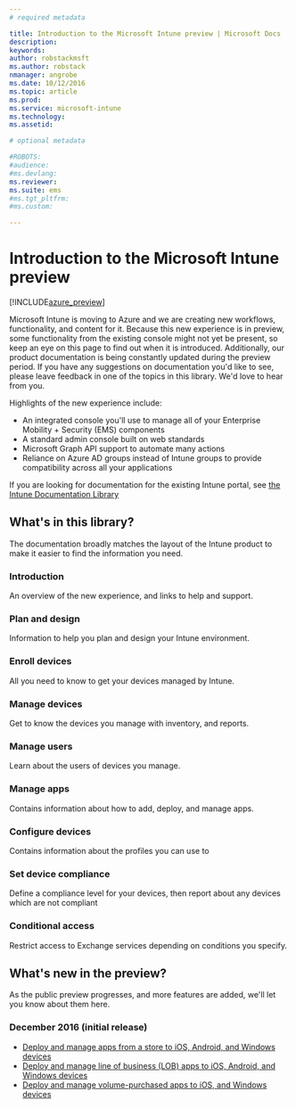 ```yaml
---
# required metadata

title: Introduction to the Microsoft Intune preview | Microsoft Docs
description: 
keywords:
author: robstackmsft
ms.author: robstack
nmanager: angrobe
ms.date: 10/12/2016
ms.topic: article
ms.prod:
ms.service: microsoft-intune
ms.technology:
ms.assetid: 

# optional metadata

#ROBOTS:
#audience:
#ms.devlang:
ms.reviewer: 
ms.suite: ems
#ms.tgt_pltfrm:
#ms.custom:

---
```



# Introduction to the Microsoft Intune preview


[!INCLUDE[azure_preview](../includes/azure_preview.md)]

Microsoft Intune is moving to Azure and we are creating new workflows, functionality, and content for it. Because this new experience is in preview, some functionality from the existing console might not yet be present, so keep an eye on this page to find out when it is introduced. Additionally, our product documentation is being constantly updated during the preview period. If you have any suggestions on documentation you'd like to see, please leave feedback in one of the topics in this library. We'd love to hear from you.

Highlights of the new experience include:

- An integrated console you'll use to manage all of your Enterprise Mobility + Security (EMS) components
- A standard admin console built on web standards
- Microsoft Graph API support to automate many actions
- Reliance on Azure AD groups instead of Intune groups to provide compatibility across all your applications

If you are looking for documentation for the existing Intune portal, see [the Intune Documentation Library](https://docs.microsoft.com/en-us/intune/)

## What's in this library?

The documentation broadly matches the layout of the Intune product to make it easier to find the information you need.

### Introduction
An overview of the new experience, and links to help and support.
### Plan and design
Information to help you plan and design your Intune environment.
### Enroll devices
All you need to know to get your devices managed by Intune.
### Manage devices
Get to know the devices you manage with inventory, and reports.
### Manage users
Learn about the users of devices you manage.
### Manage apps
Contains information about how to add, deploy, and manage apps.
### Configure devices
Contains information about the profiles you can use to 
### Set device compliance
Define a compliance level for your devices, then report about any devices which are not compliant
### Conditional access
Restrict access to Exchange services depending on conditions you specify.


## What's new in the preview?

As the public preview progresses, and more features are added, we'll let you know about them here.

### December 2016 (initial release)

- [Deploy and manage apps from a store to iOS, Android, and Windows devices]() 
- [Deploy and manage line of business (LOB) apps to iOS, Android, and Windows devices]()
- [Deploy and manage volume-purchased apps to iOS, and Windows devices]()
